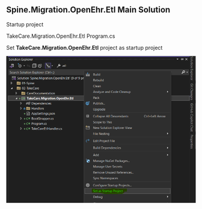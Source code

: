 ## Spine.Migration.OpenEhr.Etl Main Solution

Startup project

TakeCare.Migration.OpenEhr.Etl
	Program.cs

Set **TakeCare.Migration.OpenEhr.Etl** project as startup project

![1727437029238](image/README/1727437029238.png)
